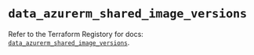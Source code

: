 # `data_azurerm_shared_image_versions`

Refer to the Terraform Registory for docs: [`data_azurerm_shared_image_versions`](https://www.terraform.io/docs/providers/azurerm/d/shared_image_versions).
